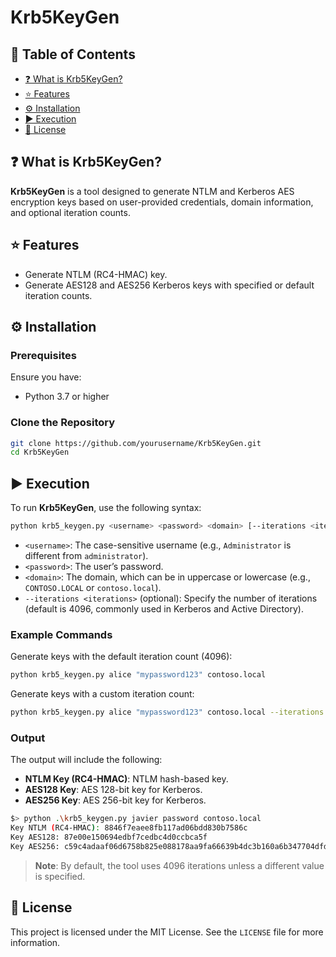 # Krb5KeyGen

## 📑 Table of Contents

- [❓ What is Krb5KeyGen?](#-what-is-krb5keygen)
- [⭐ Features](#-features)
- [⚙️ Installation](#%EF%B8%8F-installation)
- [▶️ Execution](#%EF%B8%8F-execution)
- [📜 License](#-license)

## ❓ What is **Krb5KeyGen**?

**Krb5KeyGen** is a tool designed to generate NTLM and Kerberos AES encryption keys based on user-provided credentials, domain information, and optional iteration counts.

## ⭐ Features

- Generate NTLM (RC4-HMAC) key.
- Generate AES128 and AES256 Kerberos keys with specified or default iteration counts.

## ⚙️ Installation

### Prerequisites

Ensure you have:

- Python 3.7 or higher

### Clone the Repository

```bash
git clone https://github.com/yourusername/Krb5KeyGen.git
cd Krb5KeyGen
```

## ▶️ Execution

To run **Krb5KeyGen**, use the following syntax:

```bash
python krb5_keygen.py <username> <password> <domain> [--iterations <iterations>]
```

- `<username>`: The case-sensitive username (e.g., `Administrator` is different from `administrator`).
- `<password>`: The user’s password.
- `<domain>`: The domain, which can be in uppercase or lowercase (e.g., `CONTOSO.LOCAL` or `contoso.local`).
- `--iterations <iterations>` (optional): Specify the number of iterations (default is 4096, commonly used in Kerberos and Active Directory).

### Example Commands

Generate keys with the default iteration count (4096):

```bash
python krb5_keygen.py alice "mypassword123" contoso.local
```

Generate keys with a custom iteration count:

```bash
python krb5_keygen.py alice "mypassword123" contoso.local --iterations 5000
```

### Output

The output will include the following:

- **NTLM Key (RC4-HMAC)**: NTLM hash-based key.
- **AES128 Key**: AES 128-bit key for Kerberos.
- **AES256 Key**: AES 256-bit key for Kerberos.

```bash
$> python .\krb5_keygen.py javier password contoso.local
Key NTLM (RC4-HMAC): 8846f7eaee8fb117ad06bdd830b7586c
Key AES128: 87e00e150694edbf7cedbc4d0ccbca5f
Key AES256: c59c4adaaf06d6758b825e088178aa9fa66639b4dc3b160a6b347704dfd64b9e
```

> **Note**: By default, the tool uses 4096 iterations unless a different value is specified.

## 📜 License

This project is licensed under the MIT License. See the `LICENSE` file for more information.
